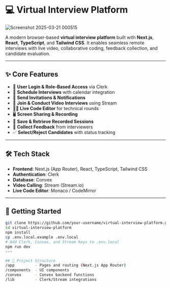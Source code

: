  # 💻 Virtual Interview Platform
![Screenshot 2025-03-21 000515](https://github.com/user-attachments/assets/54b828c4-17a2-421d-a82c-3c5bf4d79fa4)

A modern browser-based **virtual interview platform** built with **Next.js**, **React**, **TypeScript**, and **Tailwind CSS**. It enables seamless remote interviews with live video, collaborative coding, feedback collection, and candidate evaluation.

---

## ✨ Core Features

- 🔐 **User Login & Role-Based Access** via Clerk  
- 📅 **Schedule Interviews** with calendar integration  
- 📧 **Send Invitations & Notifications**  
- 🎥 **Join & Conduct Video Interviews** using Stream  
- 👨‍💻 **Live Code Editor** for technical rounds  
- 🖥️ **Screen Sharing & Recording**  
- 💾 **Save & Retrieve Recorded Sessions**  
- 📝 **Collect Feedback** from interviewers  
- ✅ **Select/Reject Candidates** with status tracking

---

## 🛠️ Tech Stack

- **Frontend**: Next.js (App Router), React, TypeScript, Tailwind CSS  
- **Authentication**: Clerk  
- **Database**: Convex  
- **Video Calling**: Stream (Stream.io)  
- **Live Code Editor**: Monaco / CodeMirror

---

## 🚀 Getting Started

```bash
git clone https://github.com/your-username/virtual-interview-platform.git
cd virtual-interview-platform
npm install
cp .env.local.example .env.local
# Add Clerk, Convex, and Stream keys to .env.local
npm run dev
---

## 📁 Project Structure
/app         - Pages and routing (Next.js App Router)
/components  - UI components
/convex      - Convex backend functions
/lib         - Clerk/Stream integrations
